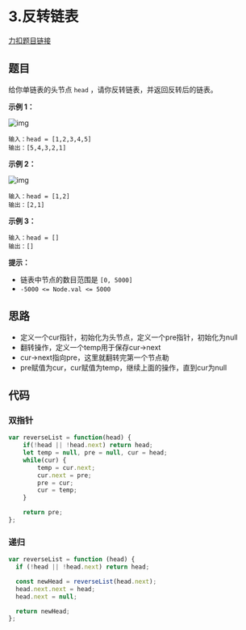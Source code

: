 # 3.反转链表

[力扣题目链接](https://leetcode.cn/problems/reverse-linked-list/)

## 题目

给你单链表的头节点 `head` ，请你反转链表，并返回反转后的链表。

 

**示例 1：**

![img](https://assets.leetcode.com/uploads/2021/02/19/rev1ex1.jpg)

```
输入：head = [1,2,3,4,5]
输出：[5,4,3,2,1]
```

**示例 2：**

![img](https://assets.leetcode.com/uploads/2021/02/19/rev1ex2.jpg)

```
输入：head = [1,2]
输出：[2,1]
```

**示例 3：**

```
输入：head = []
输出：[]
```

 

**提示：**

- 链表中节点的数目范围是 `[0, 5000]`
- `-5000 <= Node.val <= 5000`

## 思路

- 定义一个cur指针，初始化为头节点，定义一个pre指针，初始化为null
- 翻转操作，定义一个temp用于保存cur->next
- cur->next指向pre，这里就翻转完第一个节点勒
- pre赋值为cur，cur赋值为temp，继续上面的操作，直到cur为null

## 代码

### 双指针

~~~js
var reverseList = function(head) {
    if(!head || !head.next) return head;
    let temp = null, pre = null, cur = head;
    while(cur) {
        temp = cur.next;
        cur.next = pre;
        pre = cur;
        cur = temp;
    }

    return pre;
};
~~~

### 递归

~~~js
var reverseList = function (head) {
  if (!head || !head.next) return head;

  const newHead = reverseList(head.next);
  head.next.next = head;
  head.next = null;

  return newHead;
};
~~~

